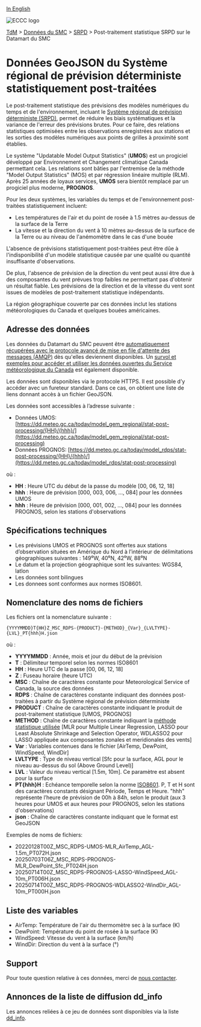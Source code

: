 [In English](readme_rdps-statpostproc-datamart_en.md)

![ECCC logo](../../img_eccc-logo.png)

[TdM](../../readme_fr.md) > [Données du SMC](../readme_fr.md) > [SRPD](readme_rdps_fr.md) > Post-traitement statistique SRPD sur le Datamart du SMC


# Données GeoJSON du Système régional de prévision déterministe statistiquement post-traitées

Le post-traitement statistique des prévisions des modèles numériques du temps et de l'environnement, incluant le [Système régional de prévision déterministe (SRPD)](readme_rdps_fr.md), permet de réduire les biais systématiques et la variance de l'erreur des prévisions brutes. Pour ce faire, des relations statistiques optimisées entre les observations enregistrées aux stations et les sorties des modèles numériques aux points de grilles à proximité sont établies. 

Le système "Updatable Model Output Statistics" (**UMOS**) est un progiciel développé par Environnement et Changement climatique Canada permettant cela. Les relations sont bâties par l'entremise de la méthode "Model Output Statistics" (MOS) et par régression linéaire multiple (RLM). Après 25 années de loyaux services, **UMOS** sera bientôt remplacé par un progiciel plus moderne, **PROGNOS**.

Pour les deux systèmes, les variables du temps et de l'environnement post-traitées statistiquement incluent:
 
* Les températures de l'air et du point de rosée à 1.5 mètres au-dessus de la surface de la Terre 
* La vitesse et la direction du vent à 10 mètres au-dessus de la surface de la Terre ou au niveau de l'anémomètre dans le cas d'une bouée  

L'absence de prévisions statistiquement post-traitées peut être dûe à l'indisponibilité d'un modèle statistique causée par une qualité ou quantité insuffisante d'observations. 

De plus, l'absence de prévision de la direction du vent peut aussi être due à des composantes du vent prévues trop faibles ne permettant pas d'obtenir un résultat fiable. Les prévisions de la direction et de la vitesse du vent sont issues de modèles de post-traitement statistique indépendants. 

La région géographique couverte par ces données inclut les stations météorologiques du Canada et quelques bouées américaines. 

## Adresse des données 

Les données du Datamart du SMC peuvent être [automatiquement récupérées avec le protocole avancé de mise en file d'attente des messages (AMQP)](../../msc-datamart/amqp_fr.md) dès qu'elles deviennent disponibles. Un [survol et exemples pour accéder et utiliser les données ouvertes du Service météorologique du Canada](../../usage/readme_fr.md) est également disponible.

Les données sont disponibles via le protocole HTTPS. Il est possible d’y accéder avec un fureteur standard. Dans ce cas, on obtient une liste de liens donnant accès à un fichier GeoJSON.

Les données sont accessibles à l’adresse suivante : 

* Données UMOS: [https://dd.meteo.gc.ca/today/model_gem_regional/stat-post-processing/{HH}/{hhh}/](https://dd.meteo.gc.ca/today/model_gem_regional/stat-post-processing)
* Données PROGNOS: [https://dd.meteo.gc.ca/today/model_rdps/stat-post-processing/{HH}/{hhh}/](https://dd.meteo.gc.ca/today/model_rdps/stat-post-processing)

où :

* __HH__ : Heure UTC du début de la passe du modèle [00, 06, 12, 18]
* __hhh__ : Heure de prévision [000, 003, 006, ..., 084] pour les données UMOS
* __hhh__ : Heure de prévision [000, 001, 002, ..., 084] pour les données PROGNOS, selon les stations d'observations 

## Spécifications techniques

* Les prévisions UMOS et PROGNOS sont offertes aux stations d’observation situées en Amérique du Nord à l’intérieur de délimitations géographiques suivantes : 149⁰W, 40⁰N, 42⁰W, 88⁰N
* Le datum et la projection géographique sont les suivantes: WGS84, latlon
* Les données sont bilingues
* Les donnees sont conformes aux normes ISO8601.

## Nomenclature des noms de fichiers 

Les fichiers ont la nomenclature suivante :

`{YYYYMMDD}T{HH}Z_MSC_RDPS-{PRODUCT}-{METHOD}_{Var}_{LVLTYPE}-{LVL}_PT{hhh}H.json`

où :

* __YYYYMMDD__ : Année, mois et jour du début de la prévision
* __T__ : Délimiteur temporel selon les normes ISO8601
* __HH__ : Heure UTC de la passe [00, 06, 12, 18]
* __Z__ : Fuseau horaire (heure UTC)
* __MSC__ : Chaîne de caractères constante pour Meteorological Service of Canada, la source des données
* __RDPS__ : Chaîne de caractères constante indiquant des données post-traitées à partir du Système régional de prévision déterministe
* __PRODUCT__ : Chaîne de caractères constante indiquant le produit de post-traitement statistique [UMOS, PROGNOS]
* __METHOD__ : Chaîne de caractères constante indiquant la [méthode statistique utilisée](https://link.springer.com/book/10.1007/978-0-387-84858-7) [MLR pour Multiple Linear Regression, LASSO pour Least Absolute Shrinkage and Selection Operator, WDLASSO2 pour LASSO appliquée aux composantes zonales et meridionales des vents] 
* __Var__ : Variables contenues dans le fichier [AirTemp, DewPoint, WindSpeed, WindDir]
* __LVLTYPE__ : Type de niveau vertical [Sfc pour la surface, AGL pour le niveau au-dessus du sol (Above Ground Level)]
* __LVL__ : Valeur du niveau vertical [1.5m, 10m]. Ce paramètre est absent pour la surface
* __PT{hhh}H__ : Echéance temporelle selon la norme [ISO8601](https://en.wikipedia.org/wiki/ISO_8601). P, T et H sont des caractères constants désignant Période, Temps et Heure. "hhh" représente l’heure de prévision de 00h à 84h, selon le produit (aux 3 heures pour UMOS et aux heures pour PROGNOS, selon les stations d'observations) 
* __json__ : Chaîne de caractères constante indiquant que le format est GeoJSON

Exemples de noms de fichiers: 

* 20220128T00Z_MSC_RDPS-UMOS-MLR_AirTemp_AGL-1.5m_PT072H.json
* 20250703T06Z_MSC_RDPS-PROGNOS-MLR_DewPoint_Sfc_PT024H.json
* 20250714T00Z_MSC_RDPS-PROGNOS-LASSO-WindSpeed_AGL-10m_PT006H.json
* 20250714T00Z_MSC_RDPS-PROGNOS-WDLASSO2-WindDir_AGL-10m_PT000H.json

## Liste des variables

* AirTemp: Température de l'air du thermomètre sec à la surface (K)
* DewPoint: Température du point de rosée à la surface (K)
* WindSpeed: Vitesse du vent à la surface (km/h)
* WindDir: Direction du vent à la surface (°)

## Support

Pour toute question relative à ces données, merci de [nous contacter](https://meteo.gc.ca/mainmenu/contact_us_f.html).

## Annonces de la liste de diffusion dd_info 

Les annonces reliées à ce jeu de données sont disponibles via la liste [dd_info](https://comm.collab.science.gc.ca/mailman3/postorius/lists/dd_info/).
